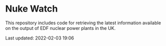 # Nuke Watch

This repository includes code for retrieving the latest information available on the output of EDF nuclear power plants in the UK.

Last updated: 2022-02-03 19:06